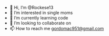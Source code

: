 - 👋 Hi, I’m @Rockese13
- 👀 I’m interested in single moms
- 🌱 I’m currently learning code
- 💞️ I’m looking to collaborate on 
- 📫 How to reach me gordomac951@gmail.com 

<!---
Rockese13/Rockese13 is a ✨ special ✨ repository because its `README.md` (this file) appears on your GitHub profile.
You can click the Preview link to take a look at your changes.
--->
